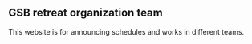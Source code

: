 ## GSB retreat organization team

This website is for announcing schedules and works in different teams.